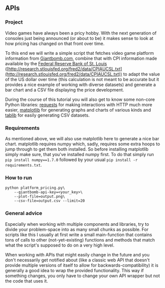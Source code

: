 ## APIs

### Project

Video games have always been a pricy hobby. With the next generation of consoles
just being announced (or about to be) it makes sense to look at how pricing
has changed on that front over time.

To this end we will write a simple script that fetches video game platform
information from [Giantbomb.com][gb], combine that with CPI information made
available by the [Federal Reserve Bank of St. Louis][fred] ([http://research.stlouisfed.org/fred2/data/CPIAUCSL.txt](http://research.stlouisfed.org/fred2/data/CPIAUCSL.txt)) to adapt the value
of the US dollar over time (this calculation is not meant to be accurate but it
provides a nice example of working with diverse datasets) and generate a bar 
chart and a CSV file displaying the price development.

During the course of this tutorial you will also get to know some non-core
Python libraries: [requests][requests] for making interactions with HTTP
much more easier, [matplotlib][matplotlib] for generating graphs and charts
of various kinds and [tablib][tablib] for easily generating CSV datasets.

### Requirements

As mentioned above, we will also use matplotlib here to generate a nice
bar chart. matplotlib requires numpy which, sadly, requires some extra
hoops to jump through to get them both installed. So before installing
matplotlib simply make sure, that you've installed numpy first. To do that
simply run ``pip install numpy==1.7.0`` followed by your usual
``pip install -r requirements.txt``.


### How to run

    python platform_pricing.py\
        --giantbomb-api-key=<your_key>\
        --plot-file=output.png\
        --csv-file=output.csv --limit=20

### General advice

Especially when working with multiple components and libraries, try to divide
your problem-space into as many small chunks as possible. For scripts like this
I usually at first write a small main-function that contains tons of calls
to other (not-yet-existing) functions and methods that match what the script's
supposed to do on a very high level.

When working with APIs that might easily change in the future and you don't
necessarily get notified about (like a classic web API that doesn't provide
multiple versions of itself to allow for backwards-compatibility) it is
generally a good idea to wrap the provided functionality. This way if something
changes, you only have to change your own API wrapper but not the code that
uses it.

[fred]: http://research.stlouisfed.org/fred2/
[gb]: http://www.giantbomb.com/api/
[requests]: http://docs.python-requests.org/en/latest/
[matplotlib]: http://matplotlib.org/
[tablib]: http://docs.python-tablib.org/en/latest/
